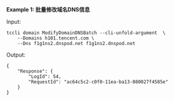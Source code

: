 **Example 1: 批量修改域名DNS信息**



Input: 

```
tccli domain ModifyDomainDNSBatch --cli-unfold-argument  \
    --Domains h101.tencent.com \
    --Dns f1g1ns2.dnspod.net f1g1ns2.dnspod.net
```

Output: 
```
{
    "Response": {
        "LogId": 54,
        "RequestId": "ac64c5c2-c0f0-11ea-ba13-080027f4585e"
    }
}
```

